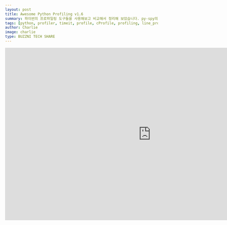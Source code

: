 ```yaml
---
layout: post
title: Awesome Python Profiling v1.6
summary: 파이썬의 프로파일링 도구들을 사용해보고 비교해서 정리해 보았습니다. py-spy의 내부 핵심 로직을 살펴보고, 성능의 원인을 비교 분석하였습니다.
tags: [python, profiler, timeit, profile, cProfile, profiling, line_profiler, py-spy, pyflame]
author: Charlie
image: charlie
type: BUZZNI TECH SHARE
---
```



<iframe src="https://drive.google.com/file/d/1mEgdf1E_fYyKPI5ZMN0yZOrAXycnXrqo/preview" frameborder="0" width="960" height="569" allowfullscreen="true" mozallowfullscreen="true" webkitallowfullscreen="true"></iframe>